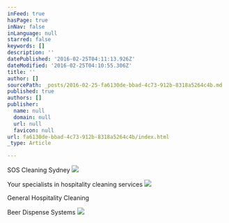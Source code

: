 ```yaml
---
inFeed: true
hasPage: true
inNav: false
inLanguage: null
starred: false
keywords: []
description: ''
datePublished: '2016-02-25T04:11:13.926Z'
dateModified: '2016-02-25T04:10:55.306Z'
title: ''
author: []
sourcePath: _posts/2016-02-25-fa6130de-bbad-4c73-912b-8318a5264c4b.md
published: true
authors: []
publisher:
  name: null
  domain: null
  url: null
  favicon: null
url: fa6130de-bbad-4c73-912b-8318a5264c4b/index.html
_type: Article

---
```

SOS Cleaning Sydney ![](https://the-grid-user-content.s3-us-west-2.amazonaws.com/78e7828e-c5c2-41a4-9680-6b3d4b48db9e.jpg)

Your specialists in hospitality cleaning services
![](https://the-grid-user-content.s3-us-west-2.amazonaws.com/45c08302-54b8-4b6a-b85a-d91a011c2e24.png)

General Hospitality Cleaning 

Beer Dispense Systems
![](https://the-grid-user-content.s3-us-west-2.amazonaws.com/830023fa-5ce3-4e6a-8557-75830a97d9e2.png)